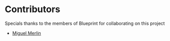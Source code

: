 # Contributors
Specials thanks to the members of Blueprint for collaborating on this project
- [Miguel Merlin](https://github.com/miguel-merlin)